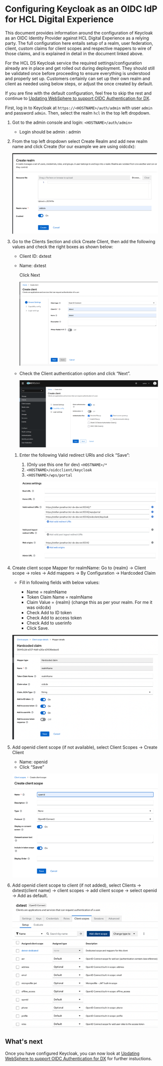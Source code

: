 # Configuring Keycloak as an OIDC IdP for HCL Digital Experience

This document provides information around the configuration of Keycloak as an OIDC Identity Provider against HCL Digital Experience as a relying party. The full configuration here entails setup of a realm, user federation, client, custom claims for client scopes and respective mappers to wire of those claims, and is explained in detail in the document linked above.

For the HCL DS Keycloak service the required settings/configuration already are in place and get rolled out during deployment. They should still be validated once before proceeding to ensure everything is understood and properly set up. Customers certainly can set up their own realm and client as needed using below steps, or adjust the once created by default.

If you are fine with the default configuration, feel free to skip the rest and continue to [Updating WebSphere to support OIDC Authentication for DX](./dx-update-webshpere-for-oidc.md).

First, log in to Keycloak at `https://<HOSTNAME>/auth/admin` with user `admin` and password `admin`. Then, select the realm `hcl` in the top left dropdown.

1. Got to the admin console and login: `<HOSTNAME>/auth/admin>`

    - Login should be admin : admin

2. From the top left dropdown select Create Realm and add new realm name and click Create (for our example we are using oidcdx):

    ![Keycloak_HTTPS_SSL_2](../../../../../../images/Keycloak_HTTPS_SSL_2.png)

3. Go to the Clients Section and click Create Client, then add the following values and check the right boxes as shown below:

    - Client ID: dxtest
    - Name: dxtest

      Click Next

      ![Keycloak_HTTPS_SSL_3](../../../../../../images/Keycloak_HTTPS_SSL_3.png)

    - Check the Client authentication option and click “Next”.

      ![Keycloak_HTTPS_SSL_4](../../../../../../images/Keycloak_HTTPS_SSL_4.png)

    1. Enter the following Valid redirect URIs and click “Save”:

        1. (Only use this one for dev) `<HOSTNAME>/*`
        2. `<HOSTNAME>/oidcclient/keycloak`
        3. `<HOSTNAME>/wps/portal`

        ![Keycloak_HTTPS_SSL_5](../../../../../../images/Keycloak_HTTPS_SSL_5.png)

4. Create client scope Mapper for realmName: Go to {realm} -> Client scope -> roles -> Add mappers -> By Configuration -> Hardcoded Claim

    - Fill in following fields with below values:

      - Name = realmName
      - Token Claim Name = realmName
      - Claim Value = {realm} (change this as per your realm. For me it was oidcdx)
      - Check Add to ID token
      - Check Add to access token
      - Check Add to userinfo
      - Click Save.

    ![Keycloak_HTTPS_SSL_6](../../../../../../images/Keycloak_HTTPS_SSL_6.png)

5. Add openid client scope (if not available), select Client Scopes -> Create Client

    - Name: openid
    - Click “Save”

    ![Keycloak_HTTPS_SSL_7](../../../../../../images/Keycloak_HTTPS_SSL_7.png)

6. Add openid client scope to client (if not added), select Clients -> dxtest(client name) -> client scopes -> add client scope -> select openid -> Add as default.

    ![Keycloak_HTTPS_SSL_8](../../../../../../images/Keycloak_HTTPS_SSL_8.png)

## What's next

Once you have configured Keycloak, you can now look at [Updating WebSphere to support OIDC Authentication for DX](./dx-update-webshpere-for-oidc.md) for further instuctions.
